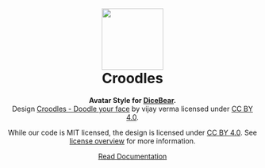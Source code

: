 <h1 align="center"><img src="https://dicebear.com/api/croodles/1.svg" width="124" /> <br />Croodles</h1>
<p align="center">
  <strong>Avatar Style for <a href="https://dicebear.com/">DiceBear</a>.</strong><br />
  Design <a href="https://www.figma.com/community/file/966199982810283152">Croodles - Doodle your face</a> by vijay verma licensed under <a href="https://creativecommons.org/licenses/by/4.0/">CC BY 4.0</a>.
</p>

<p align="center">
  While our code is MIT licensed, the design is licensed under
  <a href="https://creativecommons.org/licenses/by/4.0/">CC BY 4.0</a>. See <a href="https://dicebear.com/licenses">license overview</a>
  for more information.
</p>

<p align="center">
  <a href="https://dicebear.com/styles/croodles">
    Read Documentation
  </a>
</p>
